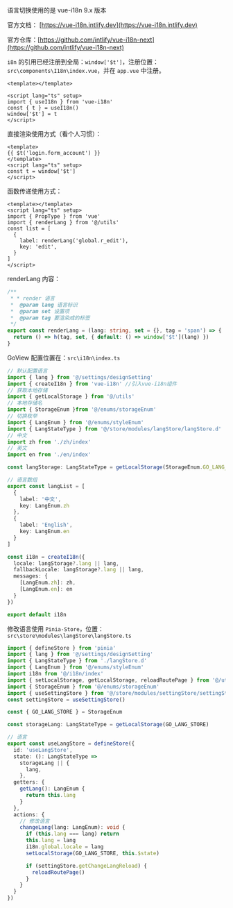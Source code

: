 语言切换使用的是 vue-i18n 9.x 版本

官方文档： [https://vue-i18n.intlify.dev](https://vue-i18n.intlify.dev)

官方仓库：[https://github.com/intlify/vue-i18n-next](https://github.com/intlify/vue-i18n-next)

`i8n` 的引用已经注册到全局：`window['$t']`，注册位置：`src\components\I18n\index.vue`，并在 `app.vue` 中注册。

```vue
<template></template>

<script lang="ts" setup>
import { useI18n } from 'vue-i18n'
const { t } = useI18n()
window['$t'] = t
</script>
```

直接渲染使用方式（看个人习惯）：
```vue
<template>
{{ $t('login.form_account') }}
</template>
<script lang="ts" setup>
const t = window['$t']
</script>
```
函数传递使用方式：
```vue
<template></template>
<script lang="ts" setup>
import { PropType } from 'vue'
import { renderLang } from '@/utils'
const list = [
  {
    label: renderLang('global.r_edit'),
    key: 'edit',
  }
]
</script>
```
renderLang 内容：
```ts
/**
 * * render 语言
 *  @param lang 语言标识
 *  @param set 设置项
 *  @param tag 要渲染成的标签
 */
export const renderLang = (lang: string, set = {}, tag = 'span') => {
  return () => h(tag, set, { default: () => window['$t'](lang) })
}
```

GoView 配置位置在：`src\i18n\index.ts`

```ts
// 默认配置语言
import { lang } from '@/settings/designSetting'
import { createI18n } from 'vue-i18n' //引入vue-i18n组件
// 获取本地存储
import { getLocalStorage } from '@/utils'
// 本地存储名
import { StorageEnum }from '@/enums/storageEnum'
// 切换枚举
import { LangEnum } from '@/enums/styleEnum'
import { LangStateType } from '@/store/modules/langStore/langStore.d'
// 中文
import zh from './zh/index'
// 英文
import en from './en/index'

const langStorage: LangStateType = getLocalStorage(StorageEnum.GO_LANG_STORE)

// 语言数组
export const langList = [
  {
    label: '中文',
    key: LangEnum.zh
  },
  {
    label: 'English',
    key: LangEnum.en
  }
]

const i18n = createI18n({
  locale: langStorage?.lang || lang,
  fallbackLocale: langStorage?.lang || lang,
  messages: {
    [LangEnum.zh]: zh,
    [LangEnum.en]: en
  }
})

export default i18n
```

修改语言使用 `Pinia-Store`，位置：`src\store\modules\langStore\langStore.ts`
```ts
import { defineStore } from 'pinia'
import { lang } from '@/settings/designSetting'
import { LangStateType } from './langStore.d'
import { LangEnum } from '@/enums/styleEnum'
import i18n from '@/i18n/index'
import { setLocalStorage, getLocalStorage, reloadRoutePage } from '@/utils'
import { StorageEnum } from '@/enums/storageEnum'
import { useSettingStore } from '@/store/modules/settingStore/settingStore'
const settingStore = useSettingStore()

const { GO_LANG_STORE } = StorageEnum

const storageLang: LangStateType = getLocalStorage(GO_LANG_STORE)

// 语言
export const useLangStore = defineStore({
  id: 'useLangStore',
  state: (): LangStateType =>
    storageLang || {
      lang,
    },
  getters: {
    getLang(): LangEnum {
      return this.lang
    }
  },
  actions: {
    // 修改语言
    changeLang(lang: LangEnum): void {
      if (this.lang === lang) return
      this.lang = lang
      i18n.global.locale = lang
      setLocalStorage(GO_LANG_STORE, this.$state)

      if (settingStore.getChangeLangReload) {
        reloadRoutePage()
      }
    }
  }
})

```